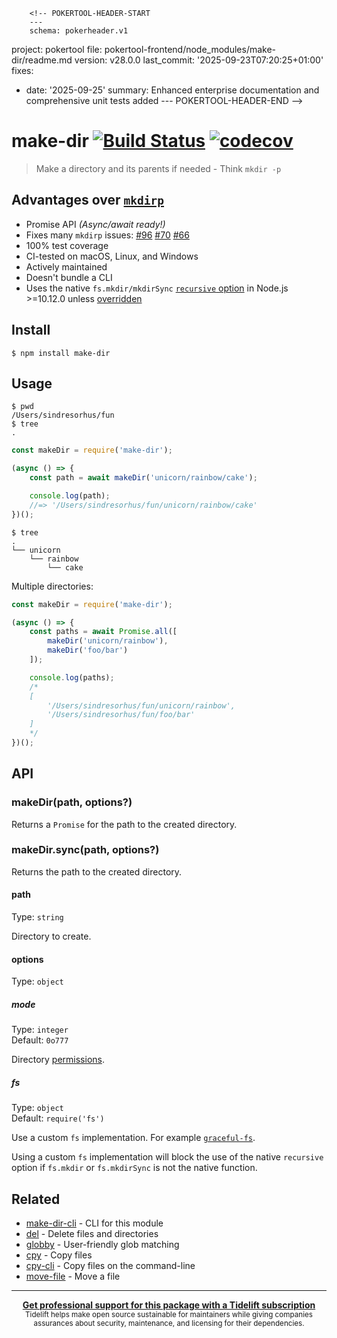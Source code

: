         <!-- POKERTOOL-HEADER-START
        ---
        schema: pokerheader.v1
project: pokertool
file: pokertool-frontend/node_modules/make-dir/readme.md
version: v28.0.0
last_commit: '2025-09-23T07:20:25+01:00'
fixes:
- date: '2025-09-25'
  summary: Enhanced enterprise documentation and comprehensive unit tests added
        ---
        POKERTOOL-HEADER-END -->
# make-dir [![Build Status](https://travis-ci.org/sindresorhus/make-dir.svg?branch=master)](https://travis-ci.org/sindresorhus/make-dir) [![codecov](https://codecov.io/gh/sindresorhus/make-dir/branch/master/graph/badge.svg)](https://codecov.io/gh/sindresorhus/make-dir)

> Make a directory and its parents if needed - Think `mkdir -p`

## Advantages over [`mkdirp`](https://github.com/substack/node-mkdirp)

- Promise API *(Async/await ready!)*
- Fixes many `mkdirp` issues: [#96](https://github.com/substack/node-mkdirp/pull/96) [#70](https://github.com/substack/node-mkdirp/issues/70) [#66](https://github.com/substack/node-mkdirp/issues/66)
- 100% test coverage
- CI-tested on macOS, Linux, and Windows
- Actively maintained
- Doesn't bundle a CLI
- Uses the native `fs.mkdir/mkdirSync` [`recursive` option](https://nodejs.org/dist/latest/docs/api/fs.html#fs_fs_mkdir_path_options_callback) in Node.js >=10.12.0 unless [overridden](#fs)

## Install

```
$ npm install make-dir
```

## Usage

```
$ pwd
/Users/sindresorhus/fun
$ tree
.
```

```js
const makeDir = require('make-dir');

(async () => {
	const path = await makeDir('unicorn/rainbow/cake');

	console.log(path);
	//=> '/Users/sindresorhus/fun/unicorn/rainbow/cake'
})();
```

```
$ tree
.
└── unicorn
    └── rainbow
        └── cake
```

Multiple directories:

```js
const makeDir = require('make-dir');

(async () => {
	const paths = await Promise.all([
		makeDir('unicorn/rainbow'),
		makeDir('foo/bar')
	]);

	console.log(paths);
	/*
	[
		'/Users/sindresorhus/fun/unicorn/rainbow',
		'/Users/sindresorhus/fun/foo/bar'
	]
	*/
})();
```

## API

### makeDir(path, options?)

Returns a `Promise` for the path to the created directory.

### makeDir.sync(path, options?)

Returns the path to the created directory.

#### path

Type: `string`

Directory to create.

#### options

Type: `object`

##### mode

Type: `integer`\
Default: `0o777`

Directory [permissions](https://x-team.com/blog/file-system-permissions-umask-node-js/).

##### fs

Type: `object`\
Default: `require('fs')`

Use a custom `fs` implementation. For example [`graceful-fs`](https://github.com/isaacs/node-graceful-fs).

Using a custom `fs` implementation will block the use of the native `recursive` option if `fs.mkdir` or `fs.mkdirSync` is not the native function.

## Related

- [make-dir-cli](https://github.com/sindresorhus/make-dir-cli) - CLI for this module
- [del](https://github.com/sindresorhus/del) - Delete files and directories
- [globby](https://github.com/sindresorhus/globby) - User-friendly glob matching
- [cpy](https://github.com/sindresorhus/cpy) - Copy files
- [cpy-cli](https://github.com/sindresorhus/cpy-cli) - Copy files on the command-line
- [move-file](https://github.com/sindresorhus/move-file) - Move a file

---

<div align="center">
	<b>
		<a href="https://tidelift.com/subscription/pkg/npm-make-dir?utm_source=npm-make-dir&utm_medium=referral&utm_campaign=readme">Get professional support for this package with a Tidelift subscription</a>
	</b>
	<br>
	<sub>
		Tidelift helps make open source sustainable for maintainers while giving companies<br>assurances about security, maintenance, and licensing for their dependencies.
	</sub>
</div>
